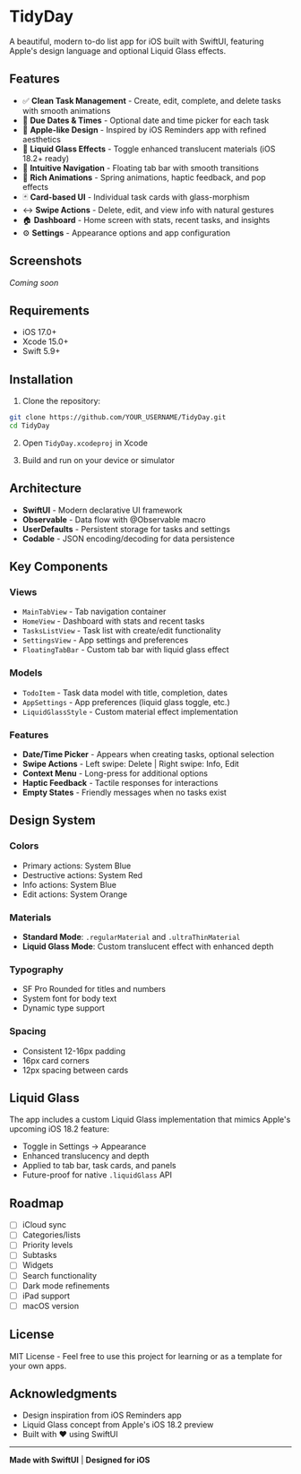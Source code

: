 # TidyDay

A beautiful, modern to-do list app for iOS built with SwiftUI, featuring Apple's design language and optional Liquid Glass effects.

## Features

- ✅ **Clean Task Management** - Create, edit, complete, and delete tasks with smooth animations
- 📅 **Due Dates & Times** - Optional date and time picker for each task
- 🎨 **Apple-like Design** - Inspired by iOS Reminders app with refined aesthetics
- 🔮 **Liquid Glass Effects** - Toggle enhanced translucent materials (iOS 18.2+ ready)
- 📱 **Intuitive Navigation** - Floating tab bar with smooth transitions
- 💫 **Rich Animations** - Spring animations, haptic feedback, and pop effects
- 🃏 **Card-based UI** - Individual task cards with glass-morphism
- ↔️ **Swipe Actions** - Delete, edit, and view info with natural gestures
- 🏠 **Dashboard** - Home screen with stats, recent tasks, and insights
- ⚙️ **Settings** - Appearance options and app configuration

## Screenshots

*Coming soon*

## Requirements

- iOS 17.0+
- Xcode 15.0+
- Swift 5.9+

## Installation

1. Clone the repository:
```bash
git clone https://github.com/YOUR_USERNAME/TidyDay.git
cd TidyDay
```

2. Open `TidyDay.xcodeproj` in Xcode

3. Build and run on your device or simulator

## Architecture

- **SwiftUI** - Modern declarative UI framework
- **Observable** - Data flow with @Observable macro
- **UserDefaults** - Persistent storage for tasks and settings
- **Codable** - JSON encoding/decoding for data persistence

## Key Components

### Views
- `MainTabView` - Tab navigation container
- `HomeView` - Dashboard with stats and recent tasks
- `TasksListView` - Task list with create/edit functionality
- `SettingsView` - App settings and preferences
- `FloatingTabBar` - Custom tab bar with liquid glass effect

### Models
- `TodoItem` - Task data model with title, completion, dates
- `AppSettings` - App preferences (liquid glass toggle, etc.)
- `LiquidGlassStyle` - Custom material effect implementation

### Features
- **Date/Time Picker** - Appears when creating tasks, optional selection
- **Swipe Actions** - Left swipe: Delete | Right swipe: Info, Edit
- **Context Menu** - Long-press for additional options
- **Haptic Feedback** - Tactile responses for interactions
- **Empty States** - Friendly messages when no tasks exist

## Design System

### Colors
- Primary actions: System Blue
- Destructive actions: System Red
- Info actions: System Blue
- Edit actions: System Orange

### Materials
- **Standard Mode**: `.regularMaterial` and `.ultraThinMaterial`
- **Liquid Glass Mode**: Custom translucent effect with enhanced depth

### Typography
- SF Pro Rounded for titles and numbers
- System font for body text
- Dynamic type support

### Spacing
- Consistent 12-16px padding
- 16px card corners
- 12px spacing between cards

## Liquid Glass

The app includes a custom Liquid Glass implementation that mimics Apple's upcoming iOS 18.2 feature:
- Toggle in Settings → Appearance
- Enhanced translucency and depth
- Applied to tab bar, task cards, and panels
- Future-proof for native `.liquidGlass` API

## Roadmap

- [ ] iCloud sync
- [ ] Categories/lists
- [ ] Priority levels
- [ ] Subtasks
- [ ] Widgets
- [ ] Search functionality
- [ ] Dark mode refinements
- [ ] iPad support
- [ ] macOS version

## License

MIT License - Feel free to use this project for learning or as a template for your own apps.

## Acknowledgments

- Design inspiration from iOS Reminders app
- Liquid Glass concept from Apple's iOS 18.2 preview
- Built with ❤️ using SwiftUI

---

**Made with SwiftUI** | **Designed for iOS**
